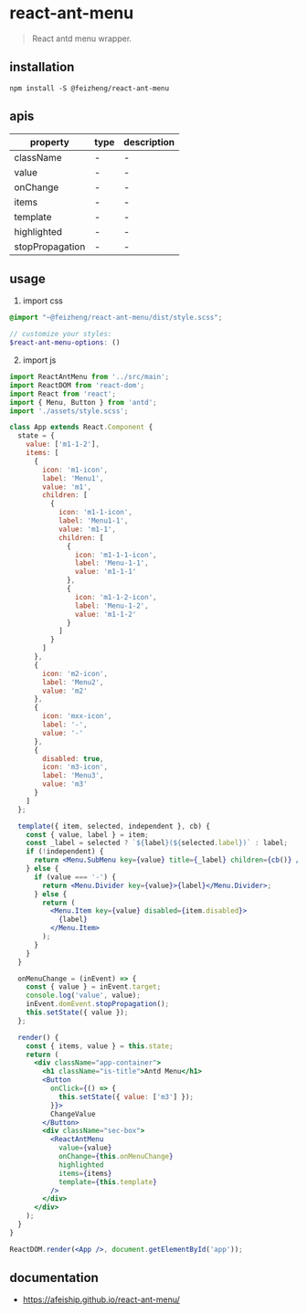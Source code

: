# react-ant-menu
> React antd menu wrapper.

## installation
```shell
npm install -S @feizheng/react-ant-menu
```

## apis
| property        | type | description |
| --------------- | ---- | ----------- |
| className       | -    | -           |
| value           | -    | -           |
| onChange        | -    | -           |
| items           | -    | -           |
| template        | -    | -           |
| highlighted     | -    | -           |
| stopPropagation | -    | -           |

## usage
1. import css
  ```scss
  @import "~@feizheng/react-ant-menu/dist/style.scss";

  // customize your styles:
  $react-ant-menu-options: ()
  ```
2. import js
  ```jsx
  import ReactAntMenu from '../src/main';
  import ReactDOM from 'react-dom';
  import React from 'react';
  import { Menu, Button } from 'antd';
  import './assets/style.scss';

  class App extends React.Component {
    state = {
      value: ['m1-1-2'],
      items: [
        {
          icon: 'm1-icon',
          label: 'Menu1',
          value: 'm1',
          children: [
            {
              icon: 'm1-1-icon',
              label: 'Menu1-1',
              value: 'm1-1',
              children: [
                {
                  icon: 'm1-1-1-icon',
                  label: 'Menu-1-1',
                  value: 'm1-1-1'
                },
                {
                  icon: 'm1-1-2-icon',
                  label: 'Menu-1-2',
                  value: 'm1-1-2'
                }
              ]
            }
          ]
        },
        {
          icon: 'm2-icon',
          label: 'Menu2',
          value: 'm2'
        },
        {
          icon: 'mxx-icon',
          label: '-',
          value: '-'
        },
        {
          disabled: true,
          icon: 'm3-icon',
          label: 'Menu3',
          value: 'm3'
        }
      ]
    };

    template({ item, selected, independent }, cb) {
      const { value, label } = item;
      const _label = selected ? `${label}(${selected.label})` : label;
      if (!independent) {
        return <Menu.SubMenu key={value} title={_label} children={cb()} />;
      } else {
        if (value === '-') {
          return <Menu.Divider key={value}>{label}</Menu.Divider>;
        } else {
          return (
            <Menu.Item key={value} disabled={item.disabled}>
              {label}
            </Menu.Item>
          );
        }
      }
    }

    onMenuChange = (inEvent) => {
      const { value } = inEvent.target;
      console.log('value', value);
      inEvent.domEvent.stopPropagation();
      this.setState({ value });
    };

    render() {
      const { items, value } = this.state;
      return (
        <div className="app-container">
          <h1 className="is-title">Antd Menu</h1>
          <Button
            onClick={() => {
              this.setState({ value: ['m3'] });
            }}>
            ChangeValue
          </Button>
          <div className="sec-box">
            <ReactAntMenu
              value={value}
              onChange={this.onMenuChange}
              highlighted
              items={items}
              template={this.template}
            />
          </div>
        </div>
      );
    }
  }

  ReactDOM.render(<App />, document.getElementById('app'));

  ```

## documentation
- https://afeiship.github.io/react-ant-menu/
